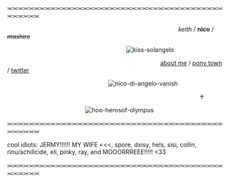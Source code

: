 ⫘⫘⫘⫘⫘⫘⫘⫘⫘⫘⫘⫘⫘⫘⫘⫘⫘⫘⫘⫘⫘⫘⫘⫘⫘⫘⫘⫘⫘⫘⫘⫘⫘⫘⫘⫘⫘⫘⫘⫘⫘⫘⫘⫘⫘⫘

                              *keith* / **nico** / _~~mashiro~~_

                      ![kiss-solangelo](https://github.com/user-attachments/assets/9ce1b3cf-3b89-4cd0-85c3-bb0c63e8d618)

                           [about me](https://keithaustin.straw.page/) / [pony town](https://1nicodiangelo.straw.page/) / [twitter](https://x.com/keithaustinn)

                   ![nico-di-angelo-vanish](https://github.com/user-attachments/assets/b5992eed-b801-4741-ab82-315f9965eda5)

                                   ♰

             ![hoo-herosof-olympus](https://github.com/user-attachments/assets/0b29016d-9f7e-4ab8-8745-955458c55ad0)

⫘⫘⫘⫘⫘⫘⫘⫘⫘⫘⫘⫘⫘⫘⫘⫘⫘⫘⫘⫘⫘⫘⫘⫘⫘⫘⫘⫘⫘⫘⫘⫘⫘⫘⫘⫘⫘⫘⫘⫘⫘⫘⫘⫘⫘⫘

cool idiots: JERMY!!!!!! MY WIFE <<<, spore, dxisy, hels, sisi, collin, rinu/achillcide, eli, pinky, ray, and MOOORRREEE!!!!! <33

⫘⫘⫘⫘⫘⫘⫘⫘⫘⫘⫘⫘⫘⫘⫘⫘⫘⫘⫘⫘⫘⫘⫘⫘⫘⫘⫘⫘⫘⫘⫘⫘⫘⫘⫘⫘⫘⫘⫘⫘⫘⫘⫘⫘⫘⫘
